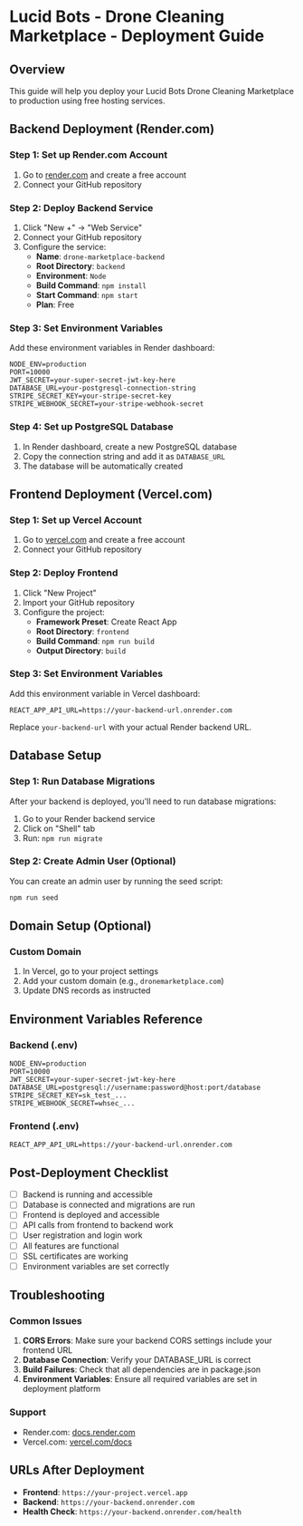 # Lucid Bots - Drone Cleaning Marketplace - Deployment Guide

## Overview
This guide will help you deploy your Lucid Bots Drone Cleaning Marketplace to production using free hosting services.

## Backend Deployment (Render.com)

### Step 1: Set up Render.com Account
1. Go to [render.com](https://render.com) and create a free account
2. Connect your GitHub repository

### Step 2: Deploy Backend Service
1. Click "New +" → "Web Service"
2. Connect your GitHub repository
3. Configure the service:
   - **Name**: `drone-marketplace-backend`
   - **Root Directory**: `backend`
   - **Environment**: `Node`
   - **Build Command**: `npm install`
   - **Start Command**: `npm start`
   - **Plan**: Free

### Step 3: Set Environment Variables
Add these environment variables in Render dashboard:

```
NODE_ENV=production
PORT=10000
JWT_SECRET=your-super-secret-jwt-key-here
DATABASE_URL=your-postgresql-connection-string
STRIPE_SECRET_KEY=your-stripe-secret-key
STRIPE_WEBHOOK_SECRET=your-stripe-webhook-secret
```

### Step 4: Set up PostgreSQL Database
1. In Render dashboard, create a new PostgreSQL database
2. Copy the connection string and add it as `DATABASE_URL`
3. The database will be automatically created

## Frontend Deployment (Vercel.com)

### Step 1: Set up Vercel Account
1. Go to [vercel.com](https://vercel.com) and create a free account
2. Connect your GitHub repository

### Step 2: Deploy Frontend
1. Click "New Project"
2. Import your GitHub repository
3. Configure the project:
   - **Framework Preset**: Create React App
   - **Root Directory**: `frontend`
   - **Build Command**: `npm run build`
   - **Output Directory**: `build`

### Step 3: Set Environment Variables
Add this environment variable in Vercel dashboard:

```
REACT_APP_API_URL=https://your-backend-url.onrender.com
```

Replace `your-backend-url` with your actual Render backend URL.

## Database Setup

### Step 1: Run Database Migrations
After your backend is deployed, you'll need to run database migrations:

1. Go to your Render backend service
2. Click on "Shell" tab
3. Run: `npm run migrate`

### Step 2: Create Admin User (Optional)
You can create an admin user by running the seed script:

```bash
npm run seed
```

## Domain Setup (Optional)

### Custom Domain
1. In Vercel, go to your project settings
2. Add your custom domain (e.g., `dronemarketplace.com`)
3. Update DNS records as instructed

## Environment Variables Reference

### Backend (.env)
```
NODE_ENV=production
PORT=10000
JWT_SECRET=your-super-secret-jwt-key-here
DATABASE_URL=postgresql://username:password@host:port/database
STRIPE_SECRET_KEY=sk_test_...
STRIPE_WEBHOOK_SECRET=whsec_...
```

### Frontend (.env)
```
REACT_APP_API_URL=https://your-backend-url.onrender.com
```

## Post-Deployment Checklist

- [ ] Backend is running and accessible
- [ ] Database is connected and migrations are run
- [ ] Frontend is deployed and accessible
- [ ] API calls from frontend to backend work
- [ ] User registration and login work
- [ ] All features are functional
- [ ] SSL certificates are working
- [ ] Environment variables are set correctly

## Troubleshooting

### Common Issues

1. **CORS Errors**: Make sure your backend CORS settings include your frontend URL
2. **Database Connection**: Verify your DATABASE_URL is correct
3. **Build Failures**: Check that all dependencies are in package.json
4. **Environment Variables**: Ensure all required variables are set in deployment platform

### Support
- Render.com: [docs.render.com](https://docs.render.com)
- Vercel.com: [vercel.com/docs](https://vercel.com/docs)

## URLs After Deployment

- **Frontend**: `https://your-project.vercel.app`
- **Backend**: `https://your-backend.onrender.com`
- **Health Check**: `https://your-backend.onrender.com/health` 
